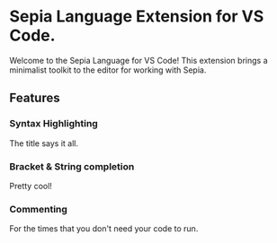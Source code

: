 # Sepia Language Extension for VS Code.

Welcome to the Sepia Language for VS Code! This extension brings a minimalist toolkit to the editor for working with Sepia.

## Features

### Syntax Highlighting

The title says it all.

### Bracket & String completion

Pretty cool!

### Commenting

For the times that you don't need your code to run.